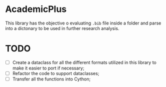 # AcademicPlus

This library has the objective o evaluating `.bib` file inside a folder and parse into a dictonary to be used in further research analysis.


# TODO

- [ ] Create a dataclass for all the different formats utilized in this library to make it easier to port if necessary;
- [ ] Refactor the code to support dataclasses;
- [ ] Transfer all the functions into Cython;
